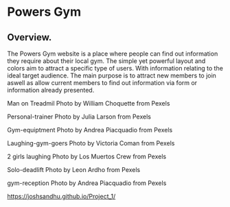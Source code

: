 # Powers Gym

## Overview.

The Powers Gym website is a place where people can find out information they require about their local gym. The simple yet powerful layout and colors aim to attract a specific type of users. With information relating to the ideal target audience. The main purpose is to attract new members to join aswell as allow current members to find out information via form or information already presented.


Man on Treadmil Photo by William Choquette from Pexels

Personal-trainer Photo by Julia Larson from Pexels

Gym-equiptment Photo by Andrea Piacquadio from Pexels

Laughing-gym-goers Photo by Victoria Coman from Pexels

2 girls laughing Photo by Los Muertos Crew from Pexels

Solo-deadlift Photo by Leon Ardho from Pexels

gym-reception Photo by Andrea Piacquadio from Pexels

https://joshsandhu.github.io/Project_1/